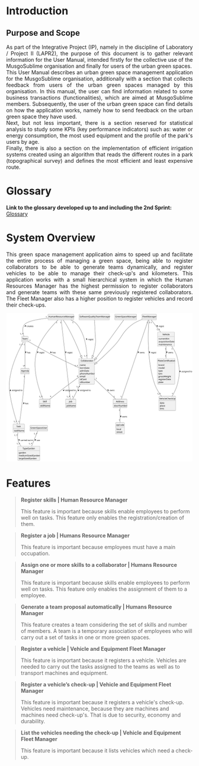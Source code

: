 # Introduction
## Purpose and Scope

<p style="text-align: justify">
As part of the Integrative Project (IP), namely in the discipline of Laboratory / 
Project II (LAPR2), the purpose of this document is to gather relevant information 
for the User Manual, intended firstly for the collective use of the MusgoSublime 
organisation and finally for users of the urban green spaces. <br>
This User Manual describes an urban green space management application 
for the MusgoSublime organisation, additionally with a section that collects feedback from 
users of the urban green spaces managed by this organisation. In this manual, the 
user can find information related to some business transactions (functionalities), 
which are aimed at MusgoSublime members. Subsequently, the user of the urban green 
space can find details on how the application works, namely how to send feedback on 
the urban green space they have used.<br>
Next, but not less important, there is a section reserved for statistical analysis to 
study some KPIs (key performance indicators) such as: water or energy consumption, the most 
used equipment and the profile of the park's users by age.<br>
Finally, there is also a section on the implementation of efficient irrigation systems created 
using an algorithm that reads the different routes in a park (topographical survey) and 
defines the most efficient and least expensive route.
</p>

# Glossary

**Link to the glossary developed up to and including the 2nd Sprint:**
[Glossary](01.requirements-engineering/glossary.md)

# System Overview

<p style="text-align: justify">
This green space management application aims to speed up and facilitate the entire process of managing a green space, 
being able to register collaborators to be able to generate teams dynamically, and register vehicles to be able to 
manage their check-up's and kilometers. This application works with a small hierarchical system in which the Human 
Resources Manager has the highest permission to register collaborators and generate teams with these same previously 
registered collaborators. The Fleet Manager also has a higher position to register vehicles and record their check-ups.
</p>

![Domain Model](02.analysis/svg/project-domain-model.svg)


# Features

>**Register skills | Human Resource Manager**
>
>This feature is important because skills enable employees to perform well on tasks.
>This feature only enables the registration/creation of them.

>**Register a job | Humans Resource Manager**
>
>This feature is important because employees must have a main occupation.

>**Assign one or more skills to a collaborator | Humans Resource Manager**
>
>This feature is important because skills enable employees to perform well on tasks.
>This feature only enables the assignment of them to a employee.

>**Generate a team proposal automatically | Humans Resource Manager**
>
>This feature creates a team considering the set of skills and number of members.
>A team is a temporary association of employees who will carry out a set of tasks in
one or more green spaces.

>**Register a vehicle | Vehicle and Equipment Fleet Manager**
>
>This feature is important because it registers a vehicle.
>Vehicles are needed to carry out the tasks assigned to the teams as well as to transport
machines and equipment.

>**Register a vehicle’s check-up | Vehicle and Equipment Fleet Manager**
>
>This feature is important because it registers a vehicle's check-up.
>Vehicles need maintenance, because they are machines and machines need check-up's.
>That is due to security, economy and durability.

>**List the vehicles needing the check-up | Vehicle and Equipment Fleet Manager**
>
>This feature is important because it lists vehicles which need a check-up.
